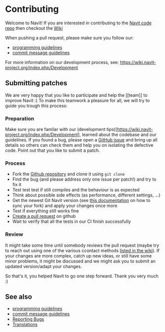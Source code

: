 # Contributing

Welcome to Navit! If you are interested in contributing to the [Navit code repo](README.md)
then checkout the [Wiki](https://wiki.navit-project.org/index.php/Main_Page)

When pushing a pull request, please make sure you follow our:
* [programming guidelines](https://wiki.navit-project.org/index.php/Programming_guidelines)
* [commit message guidelines](https://wiki.navit-project.org/index.php/Commit_guidelines)

For more information on our development process, see: https://wiki.navit-project.org/index.php/Development
## Submitting patches

We are very happy that you like to participate and help the [[team]] to improve Navit :) To make this teamwork a pleasure for all, we will try to guide you trough this process:

### Preparation

Make sure you are familar with our (development tips)[https://wiki.navit-project.org/index.php/Development], learned about the codebase and our guidelines.
If you found a bug, please open a [GitHub issue](https://github.com/navit-gps/navit/issues) and bring up all details so others can check them and help you on isolating the defective code.
Point out that you like to submit a patch.

### Process

 * Fork the [Github repository](https://github.com/navit-gps/navit) and clone it using `git clone`
 * Find the bug (and please address only one issue per patch!) and try to fix it
 * Test test test if still compiles and the behaviour is as expected
 * Think about possible side effects (as performance, different settings, ...)
 * Get the newest Git Navit version (see [this documentation](https://help.github.com/en/articles/syncing-a-fork) on how to sync your fork) and apply your changes once more
 * Test if everything still works fine
 * [Create a pull request](https://help.github.com/articles/creating-a-pull-request/) on github
 * Wait to verify that all the tests in our CI finish successfully


### Review

It might take some time until somebody reviews the pull request (maybe try to reach out using one of the various ccontact methods [listed in the wiki](https://wiki.navit-project.org/index.php/Contacts)).
If your changes are more complex, catch up new ideas, or still have some minor problems, it might be discussed and we might ask you to submit an updated version/adapt your changes.

So that's it, you helped Navit to go one step forward. Thank you very much :)

## See also

 * [programming guidelines](https://wiki.navit-project.org/index.php/Programming_guidelines)
 * [commit message guidelines](https://wiki.navit-project.org/index.php/Commit_guidelines)
 * [Reporting Bugs](https://wiki.navit-project.org/index.php/Reporting_Bugs)
 * [Translations](https://wiki.navit-project.org/index.php/Translations)

